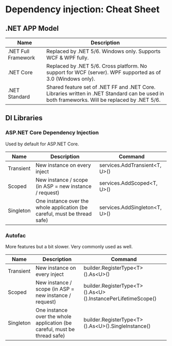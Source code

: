 

# Dependency injection: Cheat Sheet

## .NET APP Model

| Name | Description |
|--|--|
| .NET Full Framework | Replaced by .NET 5/6. Windows only. Supports WCF & WPF fully. |
| .NET Core | Replaced by .NET 5/6. Cross platform. No support for WCF (server). WPF supported as of 3.0 (Windows only). |
| .NET Standard | Shared feature set of .NET FF and .NET Core. Libraries written in .NET Standard can be used in both frameworks. Will be replaced by .NET 5/6. |

## DI Libraries

### ASP.NET Core Dependency Injection

Used by default for ASP.NET Core.

| Name | Description | Command |
|--|--|--|
| Transient | New instance on every inject | services.AddTransient\<T, U>() |
| Scoped | New instance / scope (in ASP = new instance / request) | services.AddScoped\<T, U>() |
| Singleton | One instance over the whole application (be careful, must be thread safe) | services.AddSingleton\<T, U>()

### Autofac
More features but a bit slower. Very commonly used as well.

| Name | Description | Command |
|--|--|--|
| Transient | New instance on every inject | builder.RegisterType\<T>().As\<U>() |
| Scoped | New instance / scope (in ASP = new instance / request) | builder.RegisterType\<T>().As\<U>().InstancePerLifetimeScope() |
| Singleton | One instance over the whole application (be careful, must be thread safe) | builder.RegisterType\<T>().As\<U>().SingleInstance()


